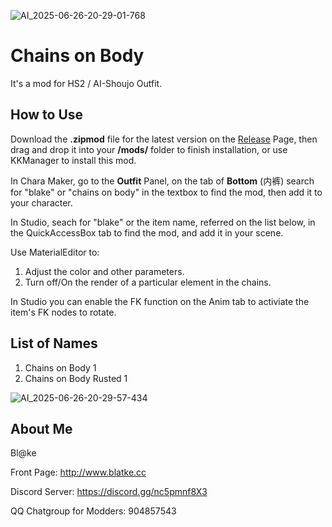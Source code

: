 ![AI_2025-06-26-20-29-01-768](https://github.com/user-attachments/assets/9011db12-316b-4650-8b2e-ca6ac50b608f)

# Chains on Body
It's a mod for HS2 / AI-Shoujo Outfit.

## How to Use
Download the **.zipmod** file for the latest version on the [Release](https://github.com/Blatke/Chains-on-Body/releases) Page, then drag and drop it into your **/mods/** folder to finish installation, or use KKManager to install this mod.

In Chara Maker, go to the **Outfit** Panel, on the tab of **Bottom** (内裤) search for "blake" or "chains on body" in the textbox to find the mod, then add it to your character.

In Studio, seach for "blake" or the item name, referred on the list below, in the QuickAccessBox tab to find the mod, and add it in your scene.

Use MaterialEditor to:
1. Adjust the color and other parameters.
2. Turn off/On the render of a particular element in the chains.

In Studio you can enable the FK function on the Anim tab to activiate the item's FK nodes to rotate. 

## List of Names
1. Chains on Body 1
2. Chains on Body Rusted 1

![AI_2025-06-26-20-29-57-434](https://github.com/user-attachments/assets/02b72b33-2b49-47f4-b902-c3dbadee778c)

## About Me
Bl@ke

Front Page: http://www.blatke.cc

Discord Server: https://discord.gg/nc5pmnf8X3

QQ Chatgroup for Modders: 904857543
